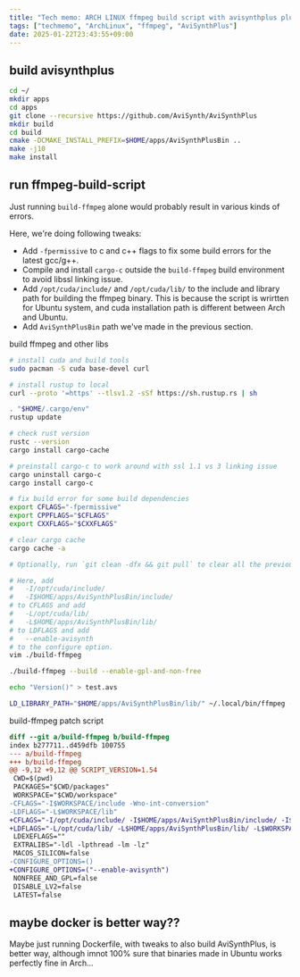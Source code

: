 ```yaml
---
title: "Tech memo: ARCH LINUX ffmpeg build script with avisynthplus plugin"
tags: ["techmemo", "ArchLinux", "ffmpeg", "AviSynthPlus"]
date: 2025-01-22T23:43:55+09:00
---
```


## build avisynthplus

```bash
cd ~/
mkdir apps
cd apps
git clone --recursive https://github.com/AviSynth/AviSynthPlus
mkdir build
cd build
cmake -DCMAKE_INSTALL_PREFIX=$HOME/apps/AviSynthPlusBin ..
make -j10
make install
```

## run ffmpeg-build-script

Just running `build-ffmpeg` alone would probably result in various kinds of errors.

Here, we're doing following tweaks:

- Add `-fpermissive` to c and c++ flags to fix some build errors for the latest gcc/g++.
- Compile and install `cargo-c`  outside the `build-ffmpeg` build environment to avoid libssl linking issue.
- Add `/opt/cuda/include/` and `/opt/cuda/lib/` to the include and library path for building the ffmpeg binary. This is because the script is wrirtten for Ubuntu system, and cuda installation path is different between Arch and Ubuntu.
- Add `AviSynthPlusBin` path we've made in the previous section. 

build ffmpeg and other libs
```bash
# install cuda and build tools
sudo pacman -S cuda base-devel curl

# install rustup to local
curl --proto '=https' --tlsv1.2 -sSf https://sh.rustup.rs | sh

. "$HOME/.cargo/env"
rustup update

# check rust version
rustc --version
cargo install cargo-cache

# preinstall cargo-c to work around with ssl 1.1 vs 3 linking issue
cargo uninstall cargo-c
cargo install cargo-c

# fix build error for some build dependencies
export CFLAGS="-fpermissive"
export CPPFLAGS="$CFLAGS"
export CXXFLAGS="$CXXFLAGS"

# clear cargo cache
cargo cache -a

# Optionally, run `git clean -dfx && git pull` to clear all the previous build files and fetch upstream code

# Here, add
#   -I/opt/cuda/include/
#   -I$HOME/apps/AviSynthPlusBin/include/
# to CFLAGS and add
#   -L/opt/cuda/lib/
#   -L$HOME/apps/AviSynthPlusBin/lib/ 
# to LDFLAGS and add
#   --enable-avisynth
# to the configure option.
vim ./build-ffmpeg

./build-ffmpeg --build --enable-gpl-and-non-free

echo "Version()" > test.avs

LD_LIBRARY_PATH="$HOME/apps/AviSynthPlusBin/lib/" ~/.local/bin/ffmpeg -f avisynth -i ./test.avs -profile:v high -vcodec h264_nvenc -pix_fmt yuv420p -cq:v 10 test.mov
```

build-ffmpeg patch script
```patch
diff --git a/build-ffmpeg b/build-ffmpeg
index b277711..d459dfb 100755
--- a/build-ffmpeg
+++ b/build-ffmpeg
@@ -9,12 +9,12 @@ SCRIPT_VERSION=1.54
 CWD=$(pwd)
 PACKAGES="$CWD/packages"
 WORKSPACE="$CWD/workspace"
-CFLAGS="-I$WORKSPACE/include -Wno-int-conversion"
-LDFLAGS="-L$WORKSPACE/lib"
+CFLAGS="-I/opt/cuda/include/ -I$HOME/apps/AviSynthPlusBin/include/ -I$WORKSPACE/include -Wno-int-conversion"
+LDFLAGS="-L/opt/cuda/lib/ -L$HOME/apps/AviSynthPlusBin/lib/ -L$WORKSPACE/lib"
 LDEXEFLAGS=""
 EXTRALIBS="-ldl -lpthread -lm -lz"
 MACOS_SILICON=false
-CONFIGURE_OPTIONS=()
+CONFIGURE_OPTIONS=("--enable-avisynth")
 NONFREE_AND_GPL=false
 DISABLE_LV2=false
 LATEST=false
```

## maybe docker is better way??

Maybe just running Dockerfile, with tweaks to also build AviSynthPlus, is better way, although imnot 100% sure that binaries made in Ubuntu works perfectly fine in Arch...